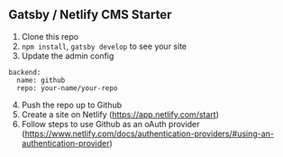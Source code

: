 ## Gatsby / Netlify CMS Starter

1. Clone this repo
2. `npm install`, `gatsby develop` to see your site
3. Update the admin config

```
backend:
  name: github
  repo: your-name/your-repo
```

4. Push the repo up to Github
5. Create a site on Netlify (https://app.netlify.com/start)
6. Follow steps to use Github as an oAuth provider (https://www.netlify.com/docs/authentication-providers/#using-an-authentication-provider)
